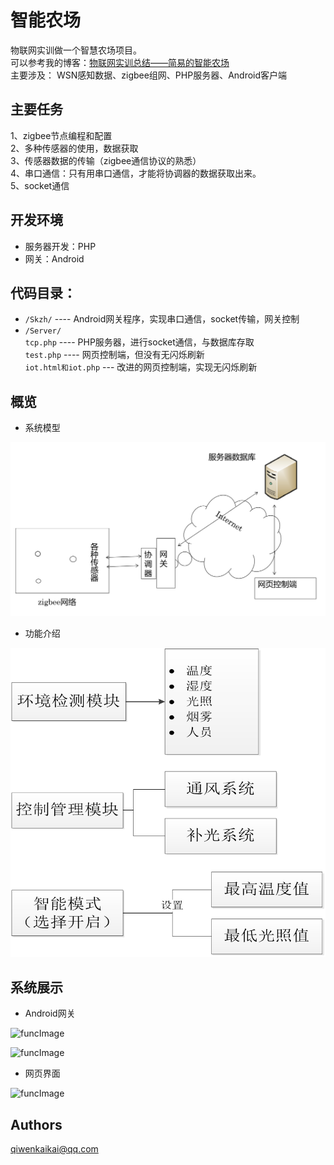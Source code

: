 
# 智能农场
物联网实训做一个智慧农场项目。  
可以参考我的博客：[物联网实训总结——简易的智能农场](https://blog.csdn.net/kevinbetterq/article/details/52027651)  
主要涉及： WSN感知数据、zigbee组网、PHP服务器、Android客户端 

## 主要任务
1、zigbee节点编程和配置  
2、多种传感器的使用，数据获取  
3、传感器数据的传输（zigbee通信协议的熟悉）  
4、串口通信：只有用串口通信，才能将协调器的数据获取出来。  
5、socket通信 

## 开发环境
- 服务器开发：PHP
- 网关：Android 

## 代码目录：  
- `/Skzh/` ---- Android网关程序，实现串口通信，socket传输，网关控制  
- `/Server/`  
	`tcp.php` ---- PHP服务器，进行socket通信，与数据库存取  
	`test.php` ---- 网页控制端，但没有无闪烁刷新  
	`iot.html和iot.php` --- 改进的网页控制端，实现无闪烁刷新  

## 概览
* 系统模型

![funcImage](images/sysArch.png)

* 功能介绍

![funcImage](images/function.png)

## 系统展示
- Android网关

![funcImage](show1.jpg)

![funcImage](show2.jpg)

- 网页界面

![funcImage](show3.jpg)

## Authors
qiwenkaikai@qq.com